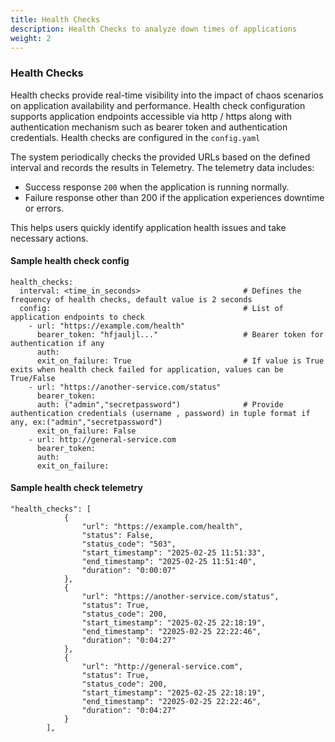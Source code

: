 ```yaml
---
title: Health Checks
description: Health Checks to analyze down times of applications
weight: 2
---
```


### Health Checks

Health checks provide real-time visibility into the impact of chaos scenarios on application availability and performance. Health check configuration supports application endpoints accessible via http / https along with authentication mechanism such as bearer token and authentication credentials.
Health checks are configured in the ```config.yaml```

The system periodically checks the provided URLs based on the defined interval and records the results in Telemetry. The telemetry data includes:

- Success response ```200``` when the application is running normally.
- Failure response other than 200 if the application experiences downtime or errors.

This helps users quickly identify application health issues and take necessary actions.

#### Sample health check config
```
health_checks:
  interval: <time_in_seconds>                       # Defines the frequency of health checks, default value is 2 seconds
  config:                                           # List of application endpoints to check
    - url: "https://example.com/health"
      bearer_token: "hfjauljl..."                   # Bearer token for authentication if any
      auth:                                         
      exit_on_failure: True                         # If value is True exits when health check failed for application, values can be True/False
    - url: "https://another-service.com/status"
      bearer_token:
      auth: ("admin","secretpassword")              # Provide authentication credentials (username , password) in tuple format if any, ex:("admin","secretpassword")
      exit_on_failure: False
    - url: http://general-service.com
      bearer_token:
      auth:
      exit_on_failure:  
```
#### Sample health check telemetry
```
"health_checks": [
            {
                "url": "https://example.com/health",
                "status": False,
                "status_code": "503",
                "start_timestamp": "2025-02-25 11:51:33",
                "end_timestamp": "2025-02-25 11:51:40",
                "duration": "0:00:07"
            },
            {
                "url": "https://another-service.com/status",
                "status": True,
                "status_code": 200,
                "start_timestamp": "2025-02-25 22:18:19",
                "end_timestamp": "22025-02-25 22:22:46",
                "duration": "0:04:27"
            },
            {
                "url": "http://general-service.com",
                "status": True,
                "status_code": 200,
                "start_timestamp": "2025-02-25 22:18:19",
                "end_timestamp": "22025-02-25 22:22:46",
                "duration": "0:04:27"
            }
        ],
```